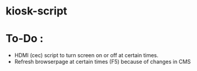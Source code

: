 # kiosk-script

# To-Do :
- HDMI (cec) script to turn screen on or off at certain times.
- Refresh browserpage at certain times (F5) because of changes in CMS
